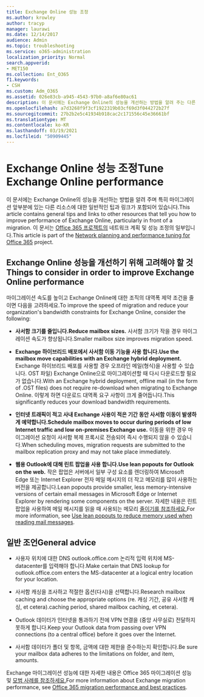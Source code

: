 ```yaml
---
title: Exchange Online 성능 조정
ms.author: krowley
author: tracyp
manager: laurawi
ms.date: 12/14/2017
audience: Admin
ms.topic: troubleshooting
ms.service: o365-administration
localization_priority: Normal
search.appverid:
- MET150
ms.collection: Ent_O365
f1.keywords:
- CSH
ms.custom: Adm_O365
ms.assetid: 026e83cb-a945-4543-97b0-a8af6e80ac61
description: 이 문서에는 Exchange Online의 성능을 개선하는 방법을 알려 주는 다른 리소스에 대한 일반 팁과 링크가 포함되어 있습니다.
ms.openlocfilehash: a7d3268f9f3cf1922319b03cf69d3f044272b27f
ms.sourcegitcommit: 27b2b2e5c41934b918cac2c171556c45e36661bf
ms.translationtype: MT
ms.contentlocale: ko-KR
ms.lasthandoff: 03/19/2021
ms.locfileid: "50909445"
---
```

# <a name="tune-exchange-online-performance"></a><span data-ttu-id="1e176-103">Exchange Online 성능 조정</span><span class="sxs-lookup"><span data-stu-id="1e176-103">Tune Exchange Online performance</span></span>

<span data-ttu-id="1e176-104">이 문서에는 Exchange Online의 성능을 개선하는 방법을 알려 주며 특히 마이그레이션 앞부분에 있는 다른 리소스에 대한 일반적인 팁과 링크가 포함되어 있습니다.</span><span class="sxs-lookup"><span data-stu-id="1e176-104">This article contains general tips and links to other resources that tell you how to improve performance of Exchange Online, particularly in front of a migration.</span></span> <span data-ttu-id="1e176-105">이 문서는 [Office 365 프로젝트의](./network-planning-and-performance.md) 네트워크 계획 및 성능 조정의 일부입니다.</span><span class="sxs-lookup"><span data-stu-id="1e176-105">This article is part of the [Network planning and performance tuning for Office 365](./network-planning-and-performance.md) project.</span></span>
   
## <a name="things-to-consider-in-order-to-improve-exchange-online-performance"></a><span data-ttu-id="1e176-106">Exchange Online 성능을 개선하기 위해 고려해야 할 것</span><span class="sxs-lookup"><span data-stu-id="1e176-106">Things to consider in order to improve Exchange Online performance</span></span>

<span data-ttu-id="1e176-107">마이그레이션 속도를 높이고 Exchange Online에 대한 조직의 대역폭 제약 조건을 줄이면 다음을 고려하세요.</span><span class="sxs-lookup"><span data-stu-id="1e176-107">To improve the speed of migration and reduce your organization's bandwidth constraints for Exchange Online, consider the following:</span></span>
  
- <span data-ttu-id="1e176-108">**사서함 크기를 줄입니다.**</span><span class="sxs-lookup"><span data-stu-id="1e176-108">**Reduce mailbox sizes.**</span></span> <span data-ttu-id="1e176-109">사서함 크기가 작을 경우 마이그레이션 속도가 향상됩니다.</span><span class="sxs-lookup"><span data-stu-id="1e176-109">Smaller mailbox size improves migration speed.</span></span> 
    
- <span data-ttu-id="1e176-110">**Exchange 하이브리드 배포에서 사서함 이동 기능을 사용 합니다.**</span><span class="sxs-lookup"><span data-stu-id="1e176-110">**Use the mailbox move capabilities with an Exchange hybrid deployment.**</span></span> <span data-ttu-id="1e176-111">Exchange 하이브리드 배포를 사용할 경우 오프라인 메일(형식)을 사용할 수 있습니다. OST 파일) Exchange Online으로 마이그레이션할 때 다시 다운로드할 필요가 없습니다.</span><span class="sxs-lookup"><span data-stu-id="1e176-111">With an Exchange hybrid deployment, offline mail (in the form of .OST files) does not require re-download when migrating to Exchange Online.</span></span> <span data-ttu-id="1e176-112">이렇게 하면 다운로드 대역폭 요구 사항이 크게 줄어듭니다.</span><span class="sxs-lookup"><span data-stu-id="1e176-112">This significantly reduces your download bandwidth requirements.</span></span> 
    
- <span data-ttu-id="1e176-113">**인터넷 트래픽이 적고 사내 Exchange 사용이 적은 기간 동안 사서함 이동이 발생하게 예약합니다.**</span><span class="sxs-lookup"><span data-stu-id="1e176-113">**Schedule mailbox moves to occur during periods of low Internet traffic and low on-premises Exchange use.**</span></span> <span data-ttu-id="1e176-114">이동을 위한 경우 마이그레이션 요청이 사서함 복제 프록시로 전송되어 즉시 수행되지 않을 수 있습니다.</span><span class="sxs-lookup"><span data-stu-id="1e176-114">When scheduling moves, migration requests are submitted to the mailbox replication proxy and may not take place immediately.</span></span> 
    
- <span data-ttu-id="1e176-115">**웹용 Outlook에 대해 린트 팝업을 사용 합니다.**</span><span class="sxs-lookup"><span data-stu-id="1e176-115">**Use lean popouts for Outlook on the web.**</span></span> <span data-ttu-id="1e176-116">작은 팝업은 서버에서 일부 구성 요소를 렌더링하여 Microsoft Edge 또는 Internet Explorer 전자 메일 메시지의 더 작고 메모리를 많이 사용하는 버전을 제공합니다.</span><span class="sxs-lookup"><span data-stu-id="1e176-116">Lean popouts provide smaller, less memory-intensive versions of certain email messages in Microsoft Edge or Internet Explorer by rendering some components on the server.</span></span> <span data-ttu-id="1e176-117">자세한 내용은 린트 팝업을 사용하여 메일 메시지를 읽을 때 사용되는 메모리 [줄이기를 참조하세요.](https://support.office.com/article/a6d6ba01-2562-4c3d-a8f1-78748dd506cf)</span><span class="sxs-lookup"><span data-stu-id="1e176-117">For more information, see [Use lean popouts to reduce memory used when reading mail messages](https://support.office.com/article/a6d6ba01-2562-4c3d-a8f1-78748dd506cf).</span></span>


## <a name="general-advice"></a><span data-ttu-id="1e176-118">일반 조언</span><span class="sxs-lookup"><span data-stu-id="1e176-118">General advice</span></span>

- <span data-ttu-id="1e176-119">사용자 위치에 대한 DNS outlook.office.com 논리적 입력 위치에 MS-datacenter를 입력해야 합니다.</span><span class="sxs-lookup"><span data-stu-id="1e176-119">Make certain that DNS lookup for outlook.office.com enters the MS-datacenter at a logical entry location for your location.</span></span>

- <span data-ttu-id="1e176-120">사서함 캐싱을 조사하고 적절한 옵션(다시)을 선택합니다.</span><span class="sxs-lookup"><span data-stu-id="1e176-120">Research mailbox caching and choose the appropriate options (re.</span></span> <span data-ttu-id="1e176-121">캐싱 기간, 공유 사서함 캐싱, et cetera).</span><span class="sxs-lookup"><span data-stu-id="1e176-121">caching period, shared mailbox caching, et cetera).</span></span>

- <span data-ttu-id="1e176-122">Outlook 데이터가 인터넷을 통과하기 전에 VPN 연결을 (중앙 사무실로) 전달하지 못하게 합니다.</span><span class="sxs-lookup"><span data-stu-id="1e176-122">Keep your Outlook data from passing over VPN connections (to a central office) before it goes over the Internet.</span></span>

- <span data-ttu-id="1e176-123">사서함 데이터가 폴더 및 항목, 금액에 대한 제한을 준수하는지 확인합니다.</span><span class="sxs-lookup"><span data-stu-id="1e176-123">Be sure your mailbox data adheres to the limitations on folder, and item, amounts.</span></span>
    
<span data-ttu-id="1e176-124">Exchange 마이그레이션 성능에 대한 자세한 내용은 Office 365 마이그레이션 성능 및 [모범 사례를 참조하세요.](https://support.office.com/article/d9acb371-fd6c-4c14-aa8e-db5cbe39aa57)</span><span class="sxs-lookup"><span data-stu-id="1e176-124">For more information about Exchange migration performance, see [Office 365 migration performance and best practices](https://support.office.com/article/d9acb371-fd6c-4c14-aa8e-db5cbe39aa57).</span></span>
